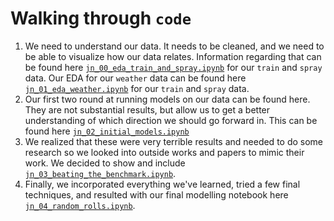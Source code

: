 # Walking through `code`

1. We need to understand our data. It needs to be cleaned, and we need to be able to visualize how our data relates. 
Information regarding that can be found here 
[`jn_00_eda_train_and_spray.ipynb`](https://git.generalassemb.ly/mudassirmayet/rrm/blob/master/completed/code/jn_00_eda_train_and_spray.ipynb) for our `train` and `spray` data.
Our EDA for our `weather` data can be found here
[`jn_01_eda_weather.ipynb`](https://git.generalassemb.ly/mudassirmayet/rrm/blob/master/completed/code/jn_01_eda_weather.ipynb) for our `train` and `spray` data.
2. Our first two round at running models on our data can be found here. They are not substantial results, but allow us to get a better understanding
of which direction we should go forward in. This can be found here
[`jn_02_initial_models.ipynb`](https://git.generalassemb.ly/mudassirmayet/rrm/blob/master/completed/code/jn_02_initial_models.ipynb)
3. We realized that these were very terrible results and needed to do some research so we looked into outside works and papers to mimic their
work. We decided to show and include [`jn_03_beating_the_benchmark.ipynb`](https://git.generalassemb.ly/mudassirmayet/rrm/blob/master/completed/code/jn_03_beating_the_benchmark.ipynb).
4. Finally, we incorporated everything we've learned, tried a few final techniques, and resulted with our final modelling notebook here
[`jn_04_random_rolls.ipynb`](https://git.generalassemb.ly/mudassirmayet/rrm/blob/master/completed/code/jn_04_random_rolls.ipynb).
